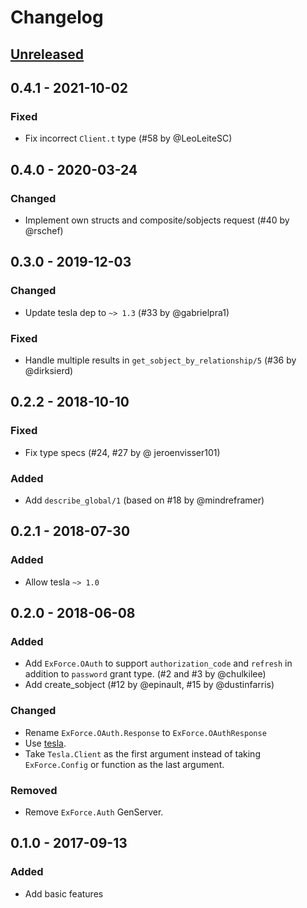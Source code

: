 # Changelog

## [Unreleased]

## 0.4.1 - 2021-10-02

### Fixed

- Fix incorrect `Client.t` type (#58 by @LeoLeiteSC)

## 0.4.0 - 2020-03-24

### Changed

- Implement own structs and composite/sobjects request (#40 by @rschef)

## 0.3.0 - 2019-12-03

### Changed

- Update tesla dep to `~> 1.3` (#33 by @gabrielpra1)

### Fixed

- Handle multiple results in `get_sobject_by_relationship/5` (#36 by @dirksierd)

## 0.2.2 - 2018-10-10

### Fixed

- Fix type specs (#24, #27 by @ jeroenvisser101)

### Added

- Add `describe_global/1` (based on #18 by @mindreframer)

## 0.2.1 - 2018-07-30

### Added

- Allow tesla `~> 1.0`

## 0.2.0 - 2018-06-08

### Added

- Add `ExForce.OAuth` to support `authorization_code` and `refresh` in addition to `password` grant type. (#2 and #3 by @chulkilee)
- Add create_sobject (#12 by @epinault, #15 by @dustinfarris)

### Changed

- Rename `ExForce.OAuth.Response` to `ExForce.OAuthResponse`
- Use [tesla](https://hex.pm/packages/tesla).
- Take `Tesla.Client` as the first argument instead of taking `ExForce.Config` or function as the last argument.

### Removed

- Remove `ExForce.Auth` GenServer.

## 0.1.0 - 2017-09-13

### Added

- Add basic features

[Unreleased]: https://github.com/chulkilee/ex_force/compare/v0.3.0...HEAD
